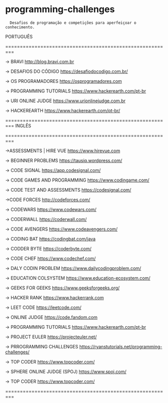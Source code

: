# programming-challenges


      Desafios de programação e competições para aperfeiçoar o conhecimento.



PORTUGUÊS

=========================================================

-> BRAVI
http://blog.bravi.com.br


-> DESAFIOS DO CÓDIGO 
https://desafiodocodigo.com.br/


-> OS PROGRAMADORES
https://osprogramadores.com


-> PROGRAMMING TUTORIALS 
https://www.hackerearth.com/pt-br


-> URI ONLINE JUDGE
https://www.urionlinejudge.com.br


-> HACKEREARTH
https://www.hackerearth.com/pt-br/


=========================================================
INGLÊS

=========================================================

->ASSESSMENTS | HIRE VUE
https://www.hirevue.com


-> BEGINNER PROBLEMS
https://tausiq.wordpress.com/


-> CODE SIGNAL
https://app.codesignal.com/


-> CODE GAMES  AND PROGRAMMING 
https://www.codingame.com/


-> CODE TEST AND ASSESSMENTS
https://codesignal.com/


->CODE FORCES
http://codeforces.com/


-> CODEWARS 
https://www.codewars.com/


-> CODERWALL
https://coderwall.com/


-> CODE AVENGERS
https://www.codeavengers.com/


-> CODING BAT 
https://codingbat.com/java


-> CODDER BYTE 
https://coderbyte.com/


-> CODE CHEF
https://www.codechef.com/


-> DALY CODIN PROBLEM 
https://www.dailycodingproblem.com/


-> EDUCATION COLSYSTEM
https://www.education-ecosystem.com/


-> GEEKS FOR GEEKS
https://www.geeksforgeeks.org/


-> HACKER RANK
https://www.hackerrank.com


-> LEET CODE
https://leetcode.com/


-> ONLINE JUDGE
https://code.fandom.com


-> PROGRAMMING TUTORIALS 
https://www.hackerearth.com/pt-br


-> PROJECT EULER
https://projecteuler.net/


-> PRROGRAMMING CHALLENGES
https://ryanstutorials.net/programming-challenges/


-> TOP CODER
https://www.topcoder.com/


-> SPHERE ONLINE JUDGE (SPOJ)
https://www.spoj.com/


-> TOP CODER
https://www.topcoder.com/



=========================================================


